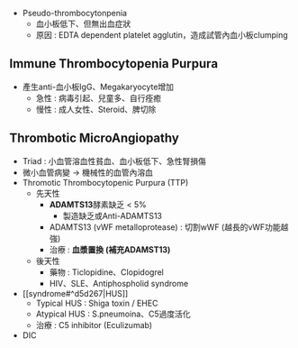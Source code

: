 - Pseudo-thrombocytonpenia
	- 血小板低下、但無出血症狀
	- 原因 : EDTA dependent platelet agglutin，造成試管內血小板clumping
## Immune Thrombocytopenia Purpura
- 產生anti-血小板IgG、Megakaryocyte增加
	- 急性 : 病毒引起、兒童多、自行痊癒
	- 慢性 : 成人女性、Steroid、脾切除
## Thrombotic MicroAngiopathy
- Triad : 小血管溶血性貧血、血小板低下、急性腎損傷
- 微小血管病變 -> 機械性的血管內溶血
- Thromotic Thrombocytopenic Purpura (TTP)
	-  先天性
		- **ADAMTS13**酵素缺乏 < 5%
			- 製造缺乏或Anti-ADAMTS13
		- ADAMTS13 (vWF metalloprotease) : 切割wWF (越長的vWF功能越強)
		- 治療 : **血漿置換 (補充ADAMST13)**
	- 後天性
		- 藥物 : Ticlopidine、Clopidogrel
		- HIV、SLE、Antiphospholid syndrome
- [[syndrome#^d5d267|HUS]]
	- Typical HUS : Shiga toxin / EHEC
	- Atypical HUS : S.pneumoina、C5過度活化
	- 治療 : C5 inhibitor (Eculizumab)
- DIC
